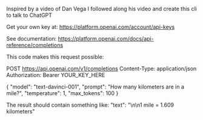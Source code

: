 Inspired by a video of Dan Vega I followed along his video and create this cli to talk to ChatGPT

Get your own key at: https://platform.openai.com/account/api-keys

See documentation: https://platform.openai.com/docs/api-reference/completions

This code makes this request possible:

POST https://api.openai.com/v1/completions
Content-Type: application/json
Authorization: Bearer YOUR_KEY_HERE

{
"model": "text-davinci-001",
"prompt": "How many kilometers are in a mile?",
"temperature": 1,
"max_tokens": 100
}

The result should contain something like:  "text": "\n\n1 mile = 1.609 kilometers"